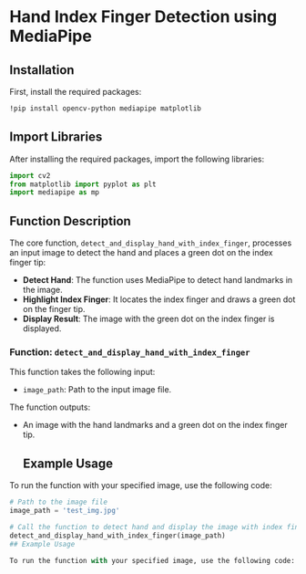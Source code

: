 # Hand Index Finger Detection using MediaPipe

## Installation

First, install the required packages:

```bash
!pip install opencv-python mediapipe matplotlib
```
## Import Libraries

After installing the required packages, import the following libraries:

```python
import cv2
from matplotlib import pyplot as plt
import mediapipe as mp
```
## Function Description

The core function, `detect_and_display_hand_with_index_finger`, processes an input image to detect the hand and places a green dot on the index finger tip:

- **Detect Hand**: The function uses MediaPipe to detect hand landmarks in the image.
- **Highlight Index Finger**: It locates the index finger and draws a green dot on the finger tip.
- **Display Result**: The image with the green dot on the index finger is displayed.

### Function: `detect_and_display_hand_with_index_finger`

This function takes the following input:

- `image_path`: Path to the input image file.

The function outputs:

- An image with the hand landmarks and a green dot on the index finger tip.

  ## Example Usage

To run the function with your specified image, use the following code:

```python
# Path to the image file
image_path = 'test_img.jpg'

# Call the function to detect hand and display the image with index finger
detect_and_display_hand_with_index_finger(image_path)
## Example Usage

To run the function with your specified image, use the following code:

```

